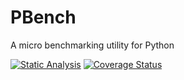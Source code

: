 # PBench

A micro benchmarking utility for Python

[![Static Analysis](https://github.com/brobeson/PBench/actions/workflows/code_quality.yaml/badge.svg)](https://github.com/brobeson/PBench/actions/workflows/code_quality.yaml)
[![Coverage Status](https://coveralls.io/repos/github/brobeson/PBench/badge.svg?branch=main)](https://coveralls.io/github/brobeson/PBench?branch=main)
